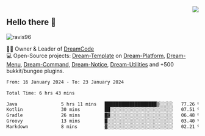 <img align='right' src="https://github-readme-stats.vercel.app/api?username=Ravis96&show_icons=true">

## Hello there 👋
<p align="left"> <img src="https://komarev.com/ghpvc/?username=ravis96&label=Profile%20views&color=0e75b6&style=flat" alt="ravis96" /> </p>

👨‍💻 Owner & Leader of [DreamCode](https://github.com/DreamPoland) <br>
💻 Open-Source projects: [Dream-Template](https://github.com/DreamPoland/dream-template) on [Dream-Platform](https://github.com/DreamPoland/dream-platform), [Dream-Menu](https://github.com/DreamPoland/dream-menu), [Dream-Command](https://github.com/DreamPoland/dream-command), [Dream-Notice](https://github.com/DreamPoland/dream-notice), [Dream-Utilities](https://github.com/DreamPoland/dream-utilities) and +500 bukkit/bungee plugins.

<!--START_SECTION:waka-->

```txt
From: 16 January 2024 - To: 23 January 2024

Total Time: 6 hrs 43 mins

Java                5 hrs 11 mins   ███████████████████▒░░░░░   77.26 %
Kotlin              30 mins         ██░░░░░░░░░░░░░░░░░░░░░░░   07.51 %
Gradle              26 mins         █▓░░░░░░░░░░░░░░░░░░░░░░░   06.48 %
Groovy              13 mins         █░░░░░░░░░░░░░░░░░░░░░░░░   03.40 %
Markdown            8 mins          ▓░░░░░░░░░░░░░░░░░░░░░░░░   02.21 %
```

<!--END_SECTION:waka-->
